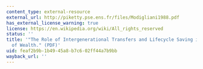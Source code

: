 ```yaml
---
content_type: external-resource
external_url: http://piketty.pse.ens.fr/files/Modigliani1988.pdf
has_external_license_warning: true
license: https://en.wikipedia.org/wiki/All_rights_reserved
status: ''
title: '"The Role of Intergenerational Transfers and Lifecycle Saving in the Accumulation
  of Wealth." (PDF)'
uid: feaf2b9b-1b49-45a8-b7c6-02ff44a7b9bb
wayback_url: ''
---
```

